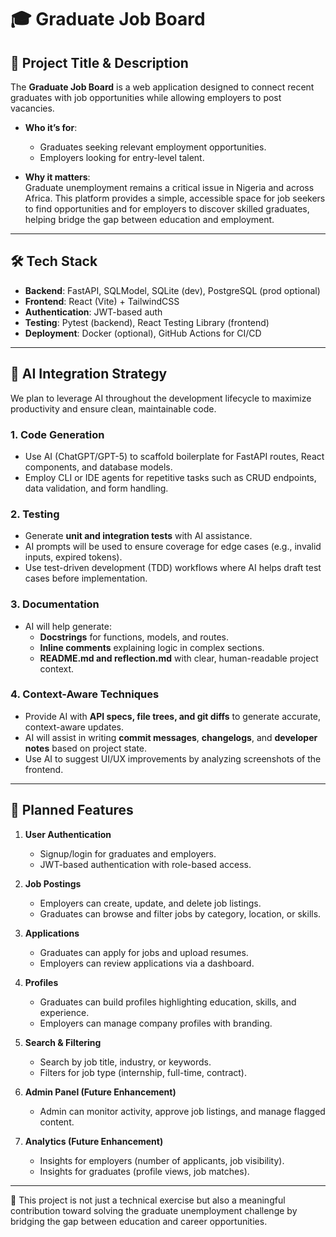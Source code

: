 # 🎓 Graduate Job Board

## 🔖 Project Title & Description  
The **Graduate Job Board** is a web application designed to connect recent graduates with job opportunities while allowing employers to post vacancies.  

- **Who it’s for**:  
  - Graduates seeking relevant employment opportunities.  
  - Employers looking for entry-level talent.  

- **Why it matters**:  
  Graduate unemployment remains a critical issue in Nigeria and across Africa. This platform provides a simple, accessible space for job seekers to find opportunities and for employers to discover skilled graduates, helping bridge the gap between education and employment.  

---

## 🛠️ Tech Stack  
- **Backend**: FastAPI, SQLModel, SQLite (dev), PostgreSQL (prod optional)  
- **Frontend**: React (Vite) + TailwindCSS  
- **Authentication**: JWT-based auth  
- **Testing**: Pytest (backend), React Testing Library (frontend)  
- **Deployment**: Docker (optional), GitHub Actions for CI/CD  

---

## 🧠 AI Integration Strategy  

We plan to leverage AI throughout the development lifecycle to maximize productivity and ensure clean, maintainable code.  

### 1. **Code Generation**  
- Use AI (ChatGPT/GPT-5) to scaffold boilerplate for FastAPI routes, React components, and database models.  
- Employ CLI or IDE agents for repetitive tasks such as CRUD endpoints, data validation, and form handling.  

### 2. **Testing**  
- Generate **unit and integration tests** with AI assistance.  
- AI prompts will be used to ensure coverage for edge cases (e.g., invalid inputs, expired tokens).  
- Use test-driven development (TDD) workflows where AI helps draft test cases before implementation.  

### 3. **Documentation**  
- AI will help generate:  
  - **Docstrings** for functions, models, and routes.  
  - **Inline comments** explaining logic in complex sections.  
  - **README.md and reflection.md** with clear, human-readable project context.  

### 4. **Context-Aware Techniques**  
- Provide AI with **API specs, file trees, and git diffs** to generate accurate, context-aware updates.  
- AI will assist in writing **commit messages**, **changelogs**, and **developer notes** based on project state.  
- Use AI to suggest UI/UX improvements by analyzing screenshots of the frontend.  

---

## 📌 Planned Features  

1. **User Authentication**  
   - Signup/login for graduates and employers.  
   - JWT-based authentication with role-based access.  

2. **Job Postings**  
   - Employers can create, update, and delete job listings.  
   - Graduates can browse and filter jobs by category, location, or skills.  

3. **Applications**  
   - Graduates can apply for jobs and upload resumes.  
   - Employers can review applications via a dashboard.  

4. **Profiles**  
   - Graduates can build profiles highlighting education, skills, and experience.  
   - Employers can manage company profiles with branding.  

5. **Search & Filtering**  
   - Search by job title, industry, or keywords.  
   - Filters for job type (internship, full-time, contract).  

6. **Admin Panel (Future Enhancement)**  
   - Admin can monitor activity, approve job listings, and manage flagged content.  

7. **Analytics (Future Enhancement)**  
   - Insights for employers (number of applicants, job visibility).  
   - Insights for graduates (profile views, job matches).  

---

🚀 This project is not just a technical exercise but also a meaningful contribution toward solving the graduate unemployment challenge by bridging the gap between education and career opportunities.  
